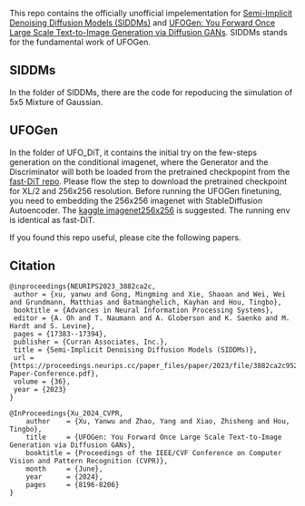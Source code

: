 This repo contains the officially unofficial impelementation for [Semi-Implicit Denoising Diffusion Models (SIDDMs)](https://papers.nips.cc/paper_files/paper/2023/hash/3882ca2c952276247fe9a993193b00e4-Abstract-Conference.html) and [UFOGen: You Forward Once Large Scale Text-to-Image Generation via Diffusion GANs](https://openaccess.thecvf.com/content/CVPR2024/papers/Xu_UFOGen_You_Forward_Once_Large_Scale_Text-to-Image_Generation_via_Diffusion_CVPR_2024_paper.pdf). SIDDMs stands for the fundamental work of UFOGen.

## SIDDMs
In the folder of SIDDMs, there are the code for repoducing the simulation of 5x5 Mixture of Gaussian.

## UFOGen
In the folder of UFO_DiT, it contains the initial try on the few-steps generation on the conditional imagenet, where the Generator and the Discriminator will both be loaded from the pretrained checkpopint
from the [fast-DiT repo](https://github.com/chuanyangjin/fast-DiT). Please flow the step to download the pretrained checkpoint for XL/2 and 256x256 resolution. Before running the UFOGen finetuning, you need
to embedding the 256x256 imagenet with StableDiffusion Autoencoder. The [kaggle imagenet256x256](https://www.kaggle.com/datasets/dimensi0n/imagenet-256) is suggested. The running env is identical as fast-DiT.

If you found this repo useful, please cite the following papers.

## Citation

```
@inproceedings{NEURIPS2023_3882ca2c,
 author = {xu, yanwu and Gong, Mingming and Xie, Shaoan and Wei, Wei and Grundmann, Matthias and Batmanghelich, Kayhan and Hou, Tingbo},
 booktitle = {Advances in Neural Information Processing Systems},
 editor = {A. Oh and T. Naumann and A. Globerson and K. Saenko and M. Hardt and S. Levine},
 pages = {17383--17394},
 publisher = {Curran Associates, Inc.},
 title = {Semi-Implicit Denoising Diffusion Models (SIDDMs)},
 url = {https://proceedings.neurips.cc/paper_files/paper/2023/file/3882ca2c952276247fe9a993193b00e4-Paper-Conference.pdf},
 volume = {36},
 year = {2023}
}
```
```
@InProceedings{Xu_2024_CVPR,
    author    = {Xu, Yanwu and Zhao, Yang and Xiao, Zhisheng and Hou, Tingbo},
    title     = {UFOGen: You Forward Once Large Scale Text-to-Image Generation via Diffusion GANs},
    booktitle = {Proceedings of the IEEE/CVF Conference on Computer Vision and Pattern Recognition (CVPR)},
    month     = {June},
    year      = {2024},
    pages     = {8196-8206}
}
```
